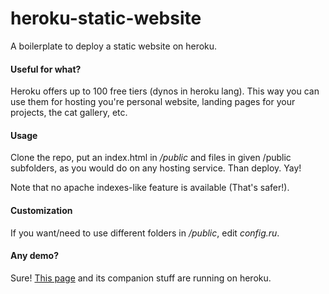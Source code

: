 # heroku-static-website
A boilerplate to deploy a static website on heroku.

#### Useful for what?
Heroku offers up to 100 free tiers (dynos in heroku lang). This way you can use them for hosting you're personal website, landing pages for your projects, the cat gallery, etc.

#### Usage
Clone the repo, put an index.html in */public* and files in given /public subfolders, as you would do on any hosting service. Than deploy. Yay!

Note that no apache indexes-like feature is available (That's safer!).

#### Customization
If you want/need to use different folders in */public*, edit *config.ru*.

#### Any demo?
Sure! [This page](http://static-demo-1.herokuapp.com/) and its companion stuff are running on heroku.